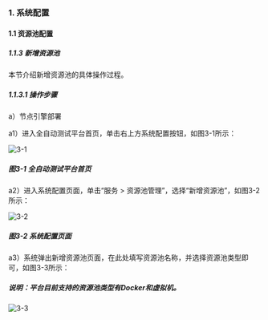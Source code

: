 ### 1. 系统配置

#### 1.1 资源池配置

##### 1.1.3 新增资源池

本节介绍新增资源池的具体操作过程。

##### 1.1.3.1 操作步骤

a）节点引擎部署

a1）进入全自动测试平台首页，单击右上方系统配置按钮，如图3-1所示：

![3-1](https://www.feisuanyz.com/fstest/xtpz/source_001.png)

##### 图3-1 全自动测试平台首页

a2）进入系统配置页面，单击“服务 > 资源池管理”，选择“新增资源池”，如图3-2所示：

![3-2](https://www.feisuanyz.com/fstest/xtpz/source_002.png)

##### 图3-2 系统配置页面

a3）系统弹出新增资源池页面，在此处填写资源池名称，并选择资源池类型即可，如图3-3所示：

##### 说明：平台目前支持的资源池类型有Docker和虚拟机。

![3-3](https://www.feisuanyz.com/fstest/xtpz/source_003.png)
